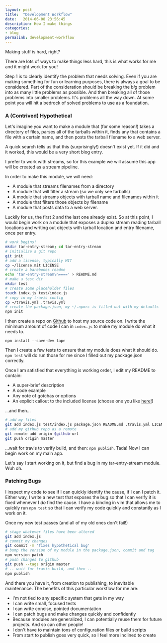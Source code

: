 ```yaml
---
layout: post
title:  "Development Workflow"
date:   2014-06-08 23:56:45
description: How I make things
categories:
- blog
permalink: development-workflow
---
```


Making stuff is hard, right?

There are lots of ways to make things less hard, this is what works for me and
it might work for you!

Step 1 is to clearly identify the problem that needs solving. Even if you are
making something for fun or learning purposes, there is always a goal to be
considered. Part of the consideration should be breaking the *big* problem into
as many little problems as possible. And then breaking all of those problems
into smaller problems. It's problems all the way down. At some point you will
hit a bedrock of solved problems to use as a foundation.

### A (Contrived) Hypothetical

Let's imagine you want to make a module that (for some reason!) takes a
directory of files, parses all of the tarballs within it, finds any that
contains a file with a certain name, and then posts the tarball filename to a
web server.

A quick search tells us that this (surprisingly!) doesn't exist yet. If it did
and it worked, this would be a very short blog entry.

I prefer to work with streams, so for this example we will assume this app will
be created as a stream pipeline.

In order to make this module, we will need:

* A module that streams filenames from a directory
* A module that will filter a stream (so we only see tarballs)
* A module that streams objects with tarball name and filenames within it
* A module that filters those objects by filename
* A module that posts data to a web server.

Luckily for us, the first 2 and the last one already exist. So at this point,
I would begin work on a module that exposes a duplex stream reading tarball
locations and writing out objects with tarball location and entry filename,
once per entry.

```bash
# work begins!
mkdir tar-entry-stream; cd tar-entry-stream
# initialize a git repo
git init
# add a license, typically MIT
cp ~/license.mit LICENSE
# create a barebones readme
echo 'tar-entry-stream\n====' > README.md
# make a test dir
mkdir test
# create some placeholder files
touch index.js test/index.js
# copy in my travis config
cp ~/travis.yml .travis.yml
# create the package.json, my ~/.npmrc is filled out with my defaults
npm init
```

I then create a repo on [Github](https://github.com) to host my source code on.
I write the minimum amount of code I can in `index.js` to make my module do
what it needs to.

`npm install --save-dev tape`

Then I create a few tests to ensure that my module does what it should do.
`npm test` will do run those for me since I filled out my package.json
correctly.

Once I am satisfied that everything is working order, I edit my README to
contain:

* A super-brief description
* A code example
* Any note of gotchas or options
* An explicit callout to the included license (choose one you like
  [here!](http://choosealicense.com))

...and then...

```bash
# add my files
git add index.js test/index.js package.json README.md .travis.yml LICENSE
# add my github repo as a remote
git remote add origin $github-url
git push origin master
```

...wait for travis to verify build, and then: `npm publish`. Tada! Now I can
begin work on my main app.

Let's say I start working on it, but find a bug in my tar-entry-stream module.
Wuh oh.

### Patching Bugs

I inspect my code to see if I can quickly identify the cause, if I can I patch
it. Either way, I write a new test that exposes the bug so that I can verify
it is fixed whenever I *do* find the cause. I have a binding in vim that
allows me to quickly run `npm test` so that I can verify my code quickly and
constantly as I work on it.

Once my new test passes (and all of my old ones don't fail!)

```bash
# stage whatever files have been altered
git add index.js
# commit my changes
git commit -m 'fixes hypothetical bug'
# bump the version of my module in the package.json, commit and tag
npm version patch
# push changes to github
git push --tags origin master
# .. wait for travis build, and then ..
npm publish
```

And there you have it, from creation to publishing, to inevitable maintenance.
The benefits of this particular workflow for me are:

* I'm not tied to any specific system that gets in my way
* I can write small, focused tests
* I can write concise, pointed documentation
* I can patch bugs and make changes quickly and confidently
* Because modules are generalized, I can potentially reuse them for future
  projects. And so can other people!
* I don't have to maintain tons of configuration files or build scripts
* From start to publish goes very quick, so I feel more inclined to create
